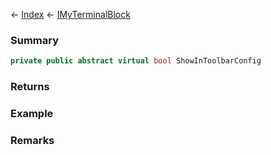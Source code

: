 ← [Index](Api-Index) ← [IMyTerminalBlock](Sandbox.ModAPI.Ingame.IMyTerminalBlock)

### Summary

```csharp
private public abstract virtual bool ShowInToolbarConfig
```

### Returns

### Example

### Remarks

